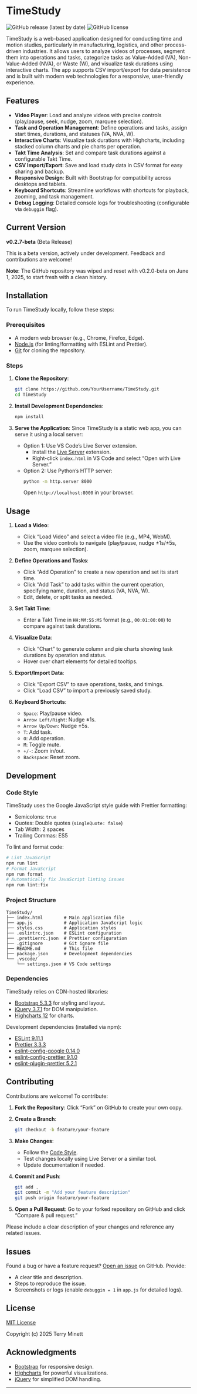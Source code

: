 # TimeStudy

![GitHub release (latest by date)](https://img.shields.io/github/v/release/57471C/TimeStudy?label=Version)
![GitHub license](https://img.shields.io/github/license/57471C/TimeStudy)

TimeStudy is a web-based application designed for conducting time and motion studies, particularly in manufacturing, logistics, and other process-driven industries. It allows users to analyze videos of processes, segment them into operations and tasks, categorize tasks as Value-Added (VA), Non-Value-Added (NVA), or Waste (W), and visualize task durations using interactive charts. The app supports CSV import/export for data persistence and is built with modern web technologies for a responsive, user-friendly experience.

## Features

- **Video Player**: Load and analyze videos with precise controls (play/pause, seek, nudge, zoom, marquee selection).
- **Task and Operation Management**: Define operations and tasks, assign start times, durations, and statuses (VA, NVA, W).
- **Interactive Charts**: Visualize task durations with Highcharts, including stacked column charts and pie charts per operation.
- **Takt Time Analysis**: Set and compare task durations against a configurable Takt Time.
- **CSV Import/Export**: Save and load study data in CSV format for easy sharing and backup.
- **Responsive Design**: Built with Bootstrap for compatibility across desktops and tablets.
- **Keyboard Shortcuts**: Streamline workflows with shortcuts for playback, zooming, and task management.
- **Debug Logging**: Detailed console logs for troubleshooting (configurable via `debuggin` flag).

## Current Version

**v0.2.7-beta** (Beta Release)

This is a beta version, actively under development. Feedback and contributions are welcome!

**Note**: The GitHub repository was wiped and reset with v0.2.0-beta on June 1, 2025, to start fresh with a clean history.

## Installation

To run TimeStudy locally, follow these steps:

### Prerequisites

- A modern web browser (e.g., Chrome, Firefox, Edge).
- [Node.js](https://nodejs.org/) (for linting/formatting with ESLint and Prettier).
- [Git](https://git-scm.com/) for cloning the repository.

### Steps

1. **Clone the Repository**:

   ```bash
   git clone https://github.com/YourUsername/TimeStudy.git
   cd TimeStudy
   ```

2. **Install Development Dependencies**:

   ```bash
   npm install
   ```

3. **Serve the Application**:
   Since TimeStudy is a static web app, you can serve it using a local server:

   - Option 1: Use VS Code’s Live Server extension.
     - Install the [Live Server](https://marketplace.visualstudio.com/items?itemName=ritwickdey.LiveServer) extension.
     - Right-click `index.html` in VS Code and select “Open with Live Server.”
   - Option 2: Use Python’s HTTP server:
     ```bash
     python -m http.server 8000
     ```
     Open `http://localhost:8000` in your browser.

## Usage

1. **Load a Video**:

   - Click “Load Video” and select a video file (e.g., MP4, WebM).
   - Use the video controls to navigate (play/pause, nudge ±1s/±5s, zoom, marquee selection).

2. **Define Operations and Tasks**:

   - Click “Add Operation” to create a new operation and set its start time.
   - Click “Add Task” to add tasks within the current operation, specifying name, duration, and status (VA, NVA, W).
   - Edit, delete, or split tasks as needed.

3. **Set Takt Time**:

   - Enter a Takt Time in `HH:MM:SS:MS` format (e.g., `00:01:00:00`) to compare against task durations.

4. **Visualize Data**:

   - Click “Chart” to generate column and pie charts showing task durations by operation and status.
   - Hover over chart elements for detailed tooltips.

5. **Export/Import Data**:

   - Click “Export CSV” to save operations, tasks, and timings.
   - Click “Load CSV” to import a previously saved study.

6. **Keyboard Shortcuts**:
   - `Space`: Play/pause video.
   - `Arrow Left/Right`: Nudge ±1s.
   - `Arrow Up/Down`: Nudge ±5s.
   - `T`: Add task.
   - `O`: Add operation.
   - `M`: Toggle mute.
   - `+/-`: Zoom in/out.
   - `Backspace`: Reset zoom.

## Development

### Code Style

TimeStudy uses the Google JavaScript style guide with Prettier formatting:

- Semicolons: `true`
- Quotes: Double quotes (`singleQuote: false`)
- Tab Width: 2 spaces
- Trailing Commas: ES5

To lint and format code:

```bash
# Lint JavaScript
npm run lint
# Format JavaScript
npm run format
# Automatically fix JavaScript linting issues
npm run lint:fix
```

### Project Structure

```
TimeStudy/
├── index.html        # Main application file
├── app.js            # Application JavaScript logic
├── styles.css        # Application styles
├── .eslintrc.json    # ESLint configuration
├── .prettierrc.json  # Prettier configuration
├── .gitignore        # Git ignore file
├── README.md         # This file
├── package.json      # Development dependencies
└── .vscode/
    └── settings.json # VS Code settings
```

### Dependencies

TimeStudy relies on CDN-hosted libraries:

- [Bootstrap 5.3.3](https://getbootstrap.com/) for styling and layout.
- [jQuery 3.7.1](https://jquery.com/) for DOM manipulation.
- [Highcharts 12](https://www.highcharts.com/) for charts.

Development dependencies (installed via npm):

- [ESLint 9.11.1](https://eslint.org/)
- [Prettier 3.3.3](https://prettier.io/)
- [eslint-config-google 0.14.0](https://github.com/google/eslint-config-google)
- [eslint-config-prettier 9.1.0](https://github.com/prettier/eslint-config-prettier)
- [eslint-plugin-prettier 5.2.1](https://github.com/prettier/eslint-plugin-prettier)

## Contributing

Contributions are welcome! To contribute:

1. **Fork the Repository**:
   Click “Fork” on GitHub to create your own copy.

2. **Create a Branch**:

   ```bash
   git checkout -b feature/your-feature
   ```

3. **Make Changes**:

   - Follow the [Code Style](#code-style).
   - Test changes locally using Live Server or a similar tool.
   - Update documentation if needed.

4. **Commit and Push**:

   ```bash
   git add .
   git commit -m "Add your feature description"
   git push origin feature/your-feature
   ```

5. **Open a Pull Request**:
   Go to your forked repository on GitHub and click “Compare & pull request.”

Please include a clear description of your changes and reference any related issues.

## Issues

Found a bug or have a feature request? [Open an issue](https://github.com/YourUsername/TimeStudy/issues/new) on GitHub. Provide:

- A clear title and description.
- Steps to reproduce the issue.
- Screenshots or logs (enable `debuggin = 1` in `app.js` for detailed logs).

## License

[MIT License](LICENSE)

Copyright (c) 2025 Terry Minett

## Acknowledgments

- [Bootstrap](https://getbootstrap.com/) for responsive design.
- [Highcharts](https://www.highcharts.com/) for powerful visualizations.
- [jQuery](https://jquery.com/) for simplified DOM handling.

---
